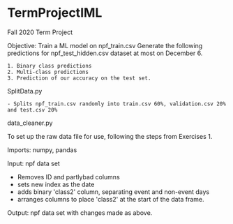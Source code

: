 # TermProjectIML
 Fall 2020 Term Project
 
 Objective:
 Train a ML model on npf_train.csv
 Generate the following predictions for npf_test_hidden.csv dataset at most on December 6. 
 
  	1. Binary class predictions
	2. Multi-class predictions
	3. Prediction of our accuracy on the test set.


SplitData.py

	- Splits npf_train.csv randomly into train.csv 60%, validation.csv 20% and test.csv 20%

data_cleaner.py 

To set up the raw data file for use, following the steps from Exercises 1. 

Imports: numpy, pandas 

Input: npf data set 
- Removes ID and partlybad columns
- sets new index as the date
- adds binary 'class2' column, separating event and non-event days
- arranges columns to place 'class2' at the start of the data frame. 

Output: npf data set with changes made as above. 
